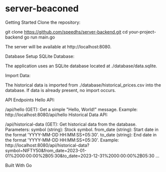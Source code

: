 # server-beaconed

Getting Started
Clone the repository:

git clone https://github.com/speedhs/server-backend.git
cd your-project-backend
go run main.go

The server will be available at http://localhost:8080.

Database Setup
SQLite Database:

The application uses an SQLite database located at ./database/data.sqlite.

Import Data:

The historical data is imported from ./database/historical_prices.csv into the database. If data is already present, no import occurs.

API Endpoints
Hello API:

/api/hello (GET): Get a simple "Hello, World!" message.
Example: http://localhost:8080/api/hello
Historical Data API:

/api/historical-data (GET): Get historical data from the database.
Parameters:
symbol (string): Stock symbol.
from_date (string): Start date in the format 'YYYY-MM-DD HH:MM:SS+05:30'.
to_date (string): End date in the format 'YYYY-MM-DD HH:MM:SS+05:30'.
Example: http://localhost:8080/api/historical-data?symbol=NIFTY50&from_date=2023-01-01%2000:00:00%2B05:30&to_date=2023-12-31%2000:00:00%2B05:30
...



Built With
Go
